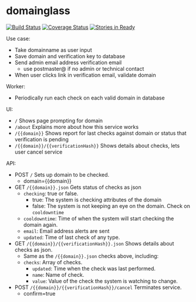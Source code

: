 domainglass
===========
[![Build Status](https://travis-ci.org/brimstone/go-domainglass.svg?branch=master)](https://travis-ci.org/brimstone/go-domainglass)
[![Coverage Status](https://coveralls.io/repos/github/brimstone/go-domainglass/badge.svg?branch=master)](https://coveralls.io/github/brimstone/go-domainglass?branch=master)
[![Stories in Ready](https://badge.waffle.io/brimstone/go-domainglass.png?label=ready&title=Ready)](https://waffle.io/brimstone/go-domainglass)


Use case:
- Take domainname as user input
- Save domain and verification key to database
- Send admin email address verification email
  -  use postmaster@ if no admin or technical contact
- When user clicks link in verification email, validate domain

Worker:
- Periodically run each check on each valid domain in database

UI:
- `/` Shows page prompting for domain
- `/about` Explains more about how this service works
- `/{{domain}}` Shows report for last checks against domain or status that verification is pending
- `/{{domain}}/{{verificationHash}}` Shows details about checks, lets user cancel service

API:
- POST `/` Sets up domain to be checked.
  - domain={{domain}}
- GET `/{{domain}}.json` Gets status of checks as json
  - `checking`: true or false.
    - true: The system is checking attributes of the domain
    - false: The system is not keeping an eye on the domain. Check on `cooldowntime`
  - `cooldowntime`: Time of when the system will start checking the domain again.
  - `email`: Email address alerts are sent
  - `updated`: Time of last check of any type.
- GET `/{{domain}}/{{verificationHash}}.json` Shows details about checks as json.
  - Same as the `/{{domain}}.json` checks above, including:
  - `checks`: Array of checks.
    - `updated`: Time when the check was last performed.
    - `name`: Name of check.
    - `value`: Value of the check the system is watching to change.
- POST `/{{domain}}/{{verificationHash}}/cancel` Terminates service.
  - confirm=true

